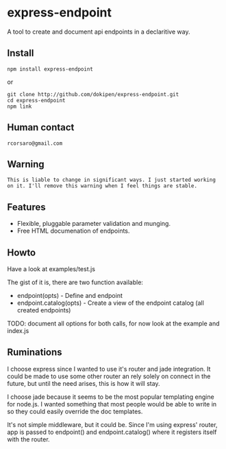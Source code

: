 # express-endpoint

A tool to create and document api endpoints in a declaritive way.

## Install

    npm install express-endpoint

or 
   
    git clone http://github.com/dokipen/express-endpoint.git
    cd express-endpoint
    npm link

## Human contact

    rcorsaro@gmail.com

## Warning

    This is liable to change in significant ways. I just started working on it. I'll remove this warning when I feel things are stable.

## Features

  * Flexible, pluggable parameter validation and munging.
  * Free HTML documenation of endpoints.

## Howto

Have a look at examples/test.js

The gist of it is, there are two function available:

  * endpoint(opts) - Define and endpoint
  * endpoint.catalog(opts) - Create a view of the endpoint catalog (all created endpoints)
  
TODO: document all options for both calls, for now look at the example and index.js
  
## Ruminations

I choose express since I wanted to use it's router and jade integration. It could be made to use some other router an rely solely on connect in the future, but until the need arises, this is how it will stay.

I choose jade because it seems to be the most popular templating engine for node.js. I wanted something that most people would be able to write in so they could easily override the doc templates.

It's not simple middleware, but it could be. Since I'm using express' router, app is passed to endpoint() and endpoint.catalog() where it registers itself with the router.

